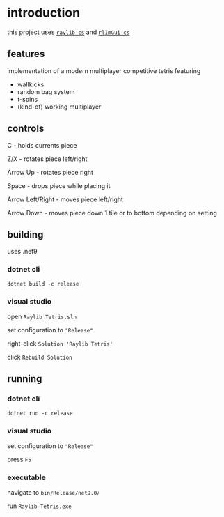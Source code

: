 # introduction

this project uses [`raylib-cs`](https://github.com/raylib-cs/raylib-cs) and [`rlImGui-cs`](https://github.com/raylib-extras/rlImGui-cs)

## features

implementation of a modern multiplayer competitive tetris featuring

* wallkicks
* random bag system
* t-spins
* (kind-of) working multiplayer

## controls

C - holds currents piece

Z/X - rotates piece left/right

Arrow Up - rotates piece right

Space - drops piece while placing it

Arrow Left/Right - moves piece left/right

Arrow Down - moves piece down 1 tile or to bottom depending on setting

## building

uses .net9

### dotnet cli

`dotnet build -c release`

### visual studio

open `Raylib Tetris.sln`

set configuration to `"Release"`

right-click `Solution 'Raylib Tetris'`

click `Rebuild Solution`

## running

### dotnet cli

`dotnet run -c release`

### visual studio

set configuration to `"Release"`

press `F5`

### executable

navigate to `bin/Release/net9.0/`

run `Raylib Tetris.exe`
